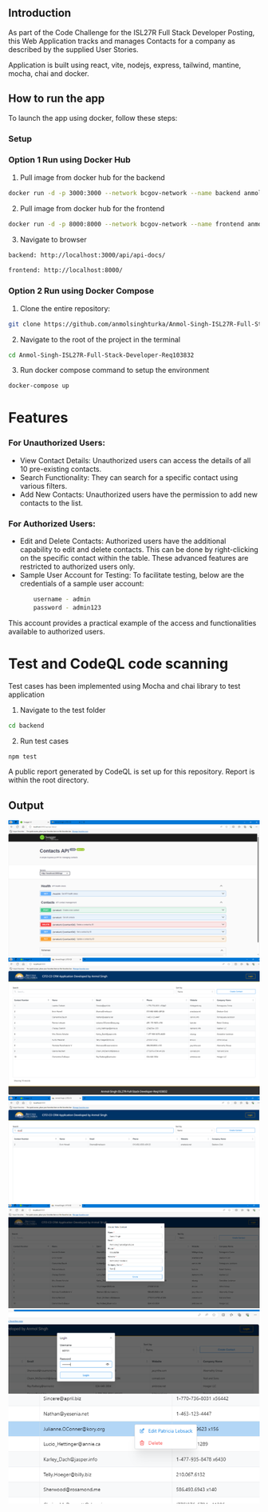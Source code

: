 ## **Introduction**

As part of the Code Challenge for the ISL27R Full Stack Developer Posting, this Web Application tracks and manages Contacts for a company as described by the supplied User Stories.

Application is built using react, vite, nodejs, express, tailwind, mantine, mocha, chai and docker.

## **How to run the app**

To launch the app using docker, follow these steps:

### Setup

### Option 1 Run using Docker Hub

1. Pull image from docker hub for the backend

```bash
docker run -d -p 3000:3000 --network bcgov-network --name backend anmolsinghturka/backend:latest
```

2. Pull image from docker hub for the frontend

```bash
docker run -d -p 8000:8000 --network bcgov-network --name frontend anmolsinghturka/frontend:latest
```

3. Navigate to browser  
   
```bash
backend: http://localhost:3000/api/api-docs/ 
```
   
```bash
frontend: http://localhost:8000/
```

### Option 2 Run using Docker Compose

1. Clone the entire repository:

```bash
git clone https://github.com/anmolsinghturka/Anmol-Singh-ISL27R-Full-Stack-Developer-Req103832
```

2. Navigate to the root of the project in the terminal

```bash
cd Anmol-Singh-ISL27R-Full-Stack-Developer-Req103832
```

3. Run docker compose command to setup the environment

```bash
docker-compose up
```

# Features

### For Unauthorized Users:
* View Contact Details: Unauthorized users can access the details of all 10 pre-existing contacts.
* Search Functionality: They can search for a specific contact using various filters.
* Add New Contacts: Unauthorized users have the permission to add new contacts to the list.

### For Authorized Users:
* Edit and Delete Contacts: Authorized users have the additional capability to edit and delete contacts. This can be done by right-clicking on the specific contact within the table. These advanced features are restricted to authorized users only.
* Sample User Account for Testing:
To facilitate testing, below are the credentials of a sample user account:

```bash
       username - admin
       password - admin123
```

This account provides a practical example of the access and functionalities available to authorized users.

# Test and CodeQL code scanning

Test cases has been implemented using Mocha and chai library to test application

1. Navigate to the test folder

```bash
cd backend
```

2. Run test cases

```bash
npm test
```
A public report generated by CodeQL is set up for this repository. Report is within the root directory.

## **Output**

<img src="frontend\public\output-1.png" alt="Alt text" title="Optional title">

<img src="frontend\public\output-2.png" alt="Alt text" title="Optional title">

<img src="frontend\public\output-3.png" alt="Alt text" title="Optional title">

<img src="frontend\public\output-4.png" alt="Alt text" title="Optional title">

<img src="frontend\public\output-5.png" alt="Alt text" title="Optional title">

<img src="frontend\public\output-6.png" alt="Alt text" title="Optional title">
